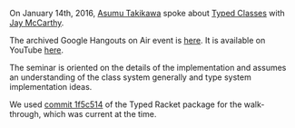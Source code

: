 On January 14th, 2016, [Asumu Takikawa](http://www.ccs.neu.edu/home/asumu/) spoke about [Typed Classes](http://docs.racket-lang.org/ts-reference/Typed_Classes.html) with [Jay McCarthy](http://jeapostrophe.github.io).

The archived Google Hangouts on Air event is [here](https://plus.google.com/events/chaeqmdp734takcoeel5nnj3las?hl=en). It is available on YouTube [here](https://www.youtube.com/watch?v=XClR0TwN3k4).

The seminar is oriented on the details of the implementation and assumes an understanding of the class system generally and type system implementation ideas.

We used [commit 1f5c514](https://github.com/racket/typed-racket/commit/1f5c5144f91f9f1b3132a28b88a339c0c945e66b) of the Typed Racket package for the walk-through, which was current at the time.